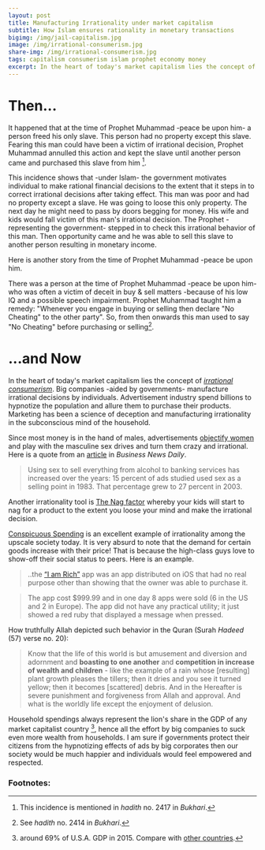 ```yaml
---
layout: post
title: Manufacturing Irrationality under market capitalism
subtitle: How Islam ensures rationality in monetary transactions
bigimg: /img/jail-capitalism.jpg
image: /img/irrational-consumerism.jpg
share-img: /img/irrational-consumerism.jpg
tags: capitalism consumerism islam prophet economy money
excerpt: In the heart of today's market capitalism lies the concept of irrational consumerism. Big companies -aided by governments- manufacture irrational decisions by individuals.
---
```


# Then...

It happened that at the time of Prophet Muhammad -peace be upon him- a person freed his only slave. This person had no property except this slave. Fearing this man could have been a victim of irrational decision, Prophet Muhammad annulled this action and kept the slave until another person came and purchased this slave from him [^1]. 

This incidence shows that -under Islam- the government motivates individual to make rational financial decisions to the extent that it steps in to correct irrational decisions after taking effect. This man was poor and had no property except a slave. He was going to loose this only property. The next day he might need to pass by doors begging for money. His wife and kids would fall victim of this man's irrational decision. The Prophet -representing the government- stepped in to check this irrational behavior of this man. Then opportunity came and he was able to sell this slave to another person resulting in monetary income. 

Here is another story from the time of Prophet Muhammad -peace be upon him. 

There was a person at the time of Prophet Muhammad -peace be upon him- who was often a victim of deceit in buy & sell matters -because of his low IQ and a possible speech impairment. Prophet Muhammad taught him a remedy: "Whenever you engage in buying or selling then declare "No Cheating" to the other party". So, from then onwards this man used to say "No Cheating" before purchasing or selling[^2].

# ...and Now

In the heart of today's market capitalism lies the concept of [_irrational consumerism_](https://vigilantcitizen.com/vigilantreport/irrational-consumerism-or-the-few-companies-who-feed-the-world/). Big companies -aided by governments- manufacture irrational decisions by individuals. Advertisement industry spend billions to hypnotize the population and allure them to purchase their products. Marketing has been a science of deception and manufacturing irrationality in the subconscious mind of the household.  

Since most money is in the hand of males, advertisements [objectify women](https://www.thebalance.com/advertising-women-and-objectification-38754)  and play with the masculine sex drives and turn them crazy and irrational. Here is a quote from an [article](http://www.businessnewsdaily.com/2649-sex-sells-more.html) in *Business News Daily*.

> Using sex to sell everything from alcohol to banking services has increased over the years: 15 percent of ads studied used sex as a selling point in 1983. That percentage grew to 27 percent in 2003.

Another irrationality tool is [The Nag factor](https://www.sciencedaily.com/releases/2011/08/110815121519.htm) whereby your kids will start to nag for a product to the extent you loose your mind and make the irrational decision. 

[Conspicuous Spending](http://www.conspicuousconsumption.org/) is an excellent example of irrationality among the upscale society today. It is very absurd to note that the demand for certain goods increase with their price! That is because the high-class guys love to show-off their social status to peers. Here is an example.

>..the [“I am Rich”](https://en.wikipedia.org/wiki/I_Am_Rich) app was an app distributed on iOS that had no real purpose other than showing that the owner was able to purchase it.

>The app cost $999.99 and in one day 8 apps were sold (6 in the US and 2 in Europe). The app did not have any practical utility; it just showed a red ruby that displayed a message when pressed.



How truthfully Allah depicted such behavior in the Quran (Surah *Hadeed* (57) verse no. 20):

> Know that the life of this world is but amusement and diversion and adornment and **boasting to one another** and **competition in increase of wealth and children** - like the example of a rain whose [resulting] plant growth pleases the tillers; then it dries and you see it turned yellow; then it becomes [scattered] debris. And in the Hereafter is severe punishment and forgiveness from Allah and approval. And what is the worldly life except the enjoyment of delusion.

Household spendings always represent the lion's share in the GDP of any market capitalist country [^3], hence all the effort by big companies to suck even more wealth from households. I am sure if governments protect their citizens from the hypnotizing effects of ads by big corporates then our society would be much happier and individuals would feel empowered and respected. 



### Footnotes:
[^1]: This incidence is mentioned in *hadith* no. 2417 in *Bukhari*. 
[^2]: See *hadith* no. 2414 in *Bukhari*. 
[^3]: around 69% of U.S.A. GDP in 2015. Compare with [other countries](https://data.worldbank.org/indicator/NE.CON.PETC.ZS?view=map&year=2015).
